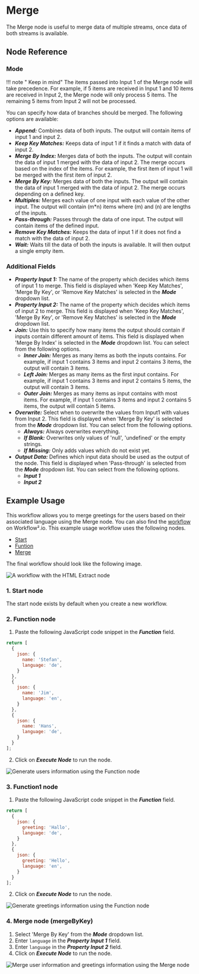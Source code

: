 # Merge

The Merge node is useful to merge data of multiple streams, once data of both streams is available.

## Node Reference

### Mode

!!! note " Keep in mind"
    The items passed into Input 1 of the Merge node will take precedence. For example, if 5 items are received in Input 1 and 10 items are received in Input 2, the Merge node will only process 5 items. The remaining 5 items from Input 2 will not be processed.


You can specify how data of branches should be merged. The following options are available:

- ***Append:*** Combines data of both inputs. The output will contain items of input 1 and input 2.
- ***Keep Key Matches:*** Keeps data of input 1 if it finds a match with data of input 2.
- ***Merge By Index:*** Merges data of both the inputs. The output will contain the data of input 1 merged with the data of input 2. The merge occurs based on the index of the items. For example, the first item of input 1 will be merged with the first item of input 2.
- ***Merge By Key:*** Merges data of both the inputs. The output will contain the data of input 1 merged with the data of input 2. The merge occurs depending on a defined key.
- ***Multiples:*** Merges each value of one input with each value of the other input. The output will contain (m*n) items where (m) and (n) are lengths of the inputs.
- ***Pass-through:*** Passes through the data of one input. The output will contain items of the defined input.
- ***Remove Key Matches:*** Keeps the data of input 1 if it does not find a match with the data of input 2.
- ***Wait:*** Waits till the data of both the inputs is available. It will then output a single empty item.

### Additional Fields
- ***Property Input 1:*** The name of the property which decides which items of input 1 to merge. This field is displayed when 'Keep Key Matches', 'Merge By Key', or 'Remove Key Matches' is selected in the ***Mode*** dropdown list.
- ***Property Input 2:*** The name of the property which decides which items of input 2 to merge. This field is displayed when 'Keep Key Matches', 'Merge By Key', or 'Remove Key Matches' is selected in the ***Mode*** dropdown list.
- ***Join:*** Use this to specify how many items the output should contain if inputs contain different amount of items. This field is displayed when 'Merge By Index' is selected in the ***Mode*** dropdown list. You can select from the following options.
    - ***Inner Join:*** Merges as many items as both the inputs contains. For example, if input 1 contains 3 items and input 2 contains 3 items, the output will contain 3 items.
    - ***Left Join:*** Merges as many items as the first input contains. For example, if input 1 contains 3 items and input 2 contains 5 items, the output will contain 3 items.
    - ***Outer Join:*** Merges as many items as input contains with most items. For example, if input 1 contains 3 items and input 2 contains 5 items, the output will contain 5 items.
- ***Overwrite:*** Select when to overwrite the values from Input1 with values from Input 2. This field is displayed when 'Merge By Key' is selected from the ***Mode*** dropdown list. You can select from the following options.
    - ***Always:*** Always overwrites everything.
    - ***If Blank:*** Overwrites only values of 'null', 'undefined' or the empty strings.
    - ***If Missing:*** Only adds values which do not exist yet.
- ***Output Data:*** Defines which input data should be used as the output of the node. This field is displayed when 'Pass-through' is selected from the ***Mode*** dropdown list. You can select from the following options.
    - ***Input 1***
    - ***Input 2***

## Example Usage

This workflow allows you to merge greetings for the users based on their associated language using the Merge node. You can also find the [workflow](https://n8n.io/workflows/655) on Workflow².io. This example usage workflow uses the following nodes.
- [Start](/workflow/integrations/core-nodes/n8n-nodes-base.start/)
- [Funtion](/workflow/integrations/core-nodes/n8n-nodes-base.function/)
- [Merge]()

The final workflow should look like the following image.

![A workflow with the HTML Extract node](/_images/integrations/core-nodes/merge/workflow.png)

### 1. Start node

The start node exists by default when you create a new workflow.


### 2. Function node

1. Paste the following JavaScript code snippet in the ***Function*** field.
```js
return [
  {
    json: {
      name: 'Stefan',
      language: 'de',
    }
  },
  {
    json: {
      name: 'Jim',
      language: 'en',
    }
  },
  {
    json: {
      name: 'Hans',
      language: 'de',
    }
  }
];
```
2. Click on ***Execute Node*** to run the node.

![Generate users information using the Function node](/_images/integrations/core-nodes/merge/function_node.png)


### 3. Function1 node

1. Paste the following JavaScript code snippet in the ***Function*** field.
```js
return [
  {
    json: {
      greeting: 'Hallo',
      language: 'de',
    }
  },
  {
    json: {
      greeting: 'Hello',
      language: 'en',
    }
  }
];
```
2. Click on ***Execute Node*** to run the node.


![Generate greetings information using the Function node](/_images/integrations/core-nodes/merge/function1_node.png)


### 4. Merge node (mergeByKey)

1. Select 'Merge By Key' from the ***Mode*** dropdown list.
2. Enter `language` in the ***Property Input 1*** field.
3. Enter `language` in the ***Property Input 2*** field.
4. Click on ***Execute Node*** to run the node.


![Merge user information and greetings information using the Merge node](/_images/integrations/core-nodes/merge/merge_node.png)





